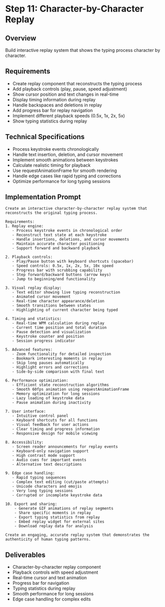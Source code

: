 # Step 11: Character-by-Character Replay

## Overview
Build interactive replay system that shows the typing process character by character.

## Requirements
- Create replay component that reconstructs the typing process
- Add playback controls (play, pause, speed adjustment)
- Show cursor position and text changes in real-time
- Display timing information during replay
- Handle backspaces and deletions in replay
- Add progress bar for replay navigation
- Implement different playback speeds (0.5x, 1x, 2x, 5x)
- Show typing statistics during replay

## Technical Specifications
- Process keystroke events chronologically
- Handle text insertion, deletion, and cursor movement
- Implement smooth animations between keystrokes
- Calculate realistic timing for playback
- Use requestAnimationFrame for smooth rendering
- Handle edge cases like rapid typing and corrections
- Optimize performance for long typing sessions

## Implementation Prompt

```
Create an interactive character-by-character replay system that reconstructs the original typing process.

Requirements:
1. Replay engine:
   - Process keystroke events in chronological order
   - Reconstruct text state at each keystroke
   - Handle insertions, deletions, and cursor movements
   - Maintain accurate character positioning
   - Support forward and backward playback

2. Playback controls:
   - Play/Pause button with keyboard shortcuts (spacebar)
   - Speed controls: 0.5x, 1x, 2x, 5x, 10x speed
   - Progress bar with scrubbing capability
   - Step forward/backward buttons (arrow keys)
   - Jump to beginning/end functionality

3. Visual replay display:
   - Text editor showing live typing reconstruction
   - Animated cursor movement
   - Real-time character appearance/deletion
   - Smooth transitions between states
   - Highlighting of current character being typed

4. Timing and statistics:
   - Real-time WPM calculation during replay
   - Current time position and total duration
   - Pause detection and visualization
   - Keystroke counter and position
   - Session progress indicator

5. Advanced features:
   - Zoom functionality for detailed inspection
   - Bookmark interesting moments in replay
   - Skip long pauses automatically
   - Highlight errors and corrections
   - Side-by-side comparison with final text

6. Performance optimization:
   - Efficient state reconstruction algorithms
   - Smooth 60fps animation using requestAnimationFrame
   - Memory optimization for long sessions
   - Lazy loading of keystroke data
   - Pause animation during inactivity

7. User interface:
   - Intuitive control panel
   - Keyboard shortcuts for all functions
   - Visual feedback for user actions
   - Clear timing and progress information
   - Responsive design for mobile viewing

8. Accessibility:
   - Screen reader announcements for replay events
   - Keyboard-only navigation support
   - High contrast mode support
   - Audio cues for important events
   - Alternative text descriptions

9. Edge case handling:
   - Rapid typing sequences
   - Complex text editing (cut/paste attempts)
   - Unicode characters and emojis
   - Very long typing sessions
   - Corrupted or incomplete keystroke data

10. Export and sharing:
    - Generate GIF animations of replay segments
    - Share specific moments in replay
    - Export typing statistics from replay
    - Embed replay widget for external sites
    - Download replay data for analysis

Create an engaging, accurate replay system that demonstrates the authenticity of human typing patterns.
```

## Deliverables
- Character-by-character replay component
- Playback controls with speed adjustment
- Real-time cursor and text animation
- Progress bar for navigation
- Typing statistics during replay
- Smooth performance for long sessions
- Edge case handling for complex edits